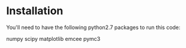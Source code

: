 # Installation
You'll need to have the following python2.7 packages to run this code:

numpy
scipy
matplotlib
emcee
pymc3